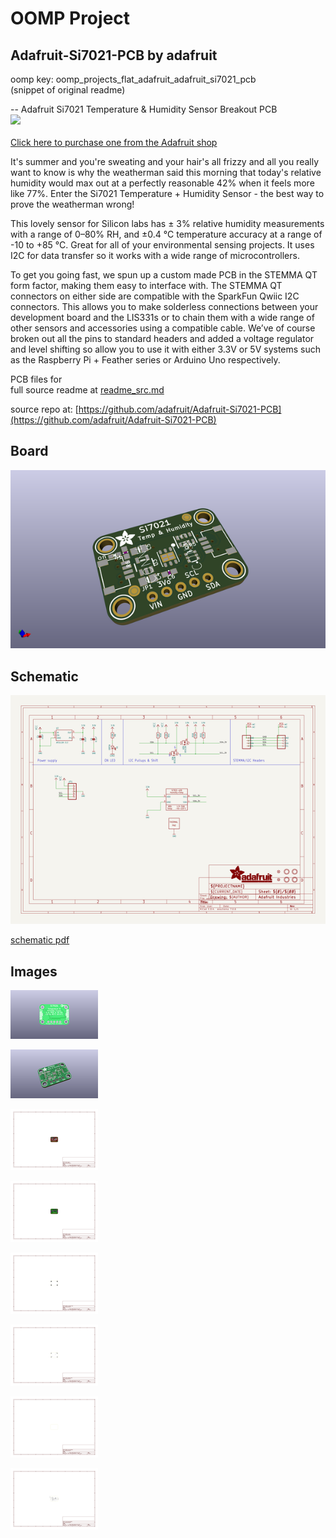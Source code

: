 # OOMP Project  
## Adafruit-Si7021-PCB  by adafruit  
  
oomp key: oomp_projects_flat_adafruit_adafruit_si7021_pcb  
(snippet of original readme)  
  
-- Adafruit Si7021 Temperature & Humidity Sensor Breakout PCB  
<a href="http://www.adafruit.com/products/3251"><img src="assets/3251.jpg?raw=true" width="500px"><br/>  
Click here to purchase one from the Adafruit shop</a>  
  
It's summer and you're sweating and your hair's all frizzy and all you really want to know is why the weatherman said this morning that today's relative humidity would max out at a perfectly reasonable 42% when it feels more like 77%. Enter the Si7021 Temperature + Humidity Sensor - the best way to prove the weatherman wrong!  
  
This lovely sensor for Silicon labs has ± 3% relative humidity measurements with a range of 0–80% RH, and ±0.4 °C temperature accuracy at a range of -10 to +85 °C. Great for all of your environmental sensing projects. It uses I2C for data transfer so it works with a wide range of microcontrollers.  
  
To get you going fast, we spun up a custom made PCB in the STEMMA QT form factor, making them easy to interface with. The STEMMA QT connectors on either side are compatible with the SparkFun Qwiic I2C connectors. This allows you to make solderless connections between your development board and the LIS331s or to chain them with a wide range of other sensors and accessories using a compatible cable. We’ve of course broken out all the pins to standard headers and added a voltage regulator and level shifting so allow you to use it with either 3.3V or 5V systems such as the Raspberry Pi + Feather series or Arduino Uno respectively.  
  
PCB files for   
  full source readme at [readme_src.md](readme_src.md)  
  
source repo at: [https://github.com/adafruit/Adafruit-Si7021-PCB](https://github.com/adafruit/Adafruit-Si7021-PCB)  
## Board  
  
[![working_3d.png](working_3d_600.png)](working_3d.png)  
## Schematic  
  
[![working_schematic.png](working_schematic_600.png)](working_schematic.png)  
  
[schematic pdf](working_schematic.pdf)  
## Images  
  
[![working_3D_bottom.png](working_3D_bottom_140.png)](working_3D_bottom.png)  
  
[![working_3D_top.png](working_3D_top_140.png)](working_3D_top.png)  
  
[![working_assembly_page_01.png](working_assembly_page_01_140.png)](working_assembly_page_01.png)  
  
[![working_assembly_page_02.png](working_assembly_page_02_140.png)](working_assembly_page_02.png)  
  
[![working_assembly_page_03.png](working_assembly_page_03_140.png)](working_assembly_page_03.png)  
  
[![working_assembly_page_04.png](working_assembly_page_04_140.png)](working_assembly_page_04.png)  
  
[![working_assembly_page_05.png](working_assembly_page_05_140.png)](working_assembly_page_05.png)  
  
[![working_assembly_page_06.png](working_assembly_page_06_140.png)](working_assembly_page_06.png)  
